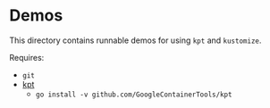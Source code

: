 # Demos

This directory contains runnable demos for using `kpt` and `kustomize`.

Requires:

- `git`
- [kpt](https://github.com/GoogleContainerTools/kpt)
  - `go install -v github.com/GoogleContainerTools/kpt`
